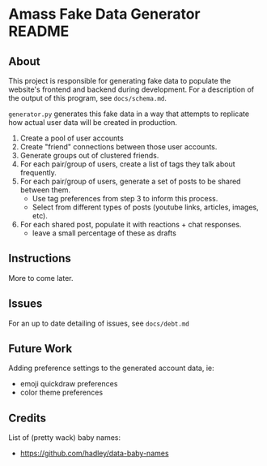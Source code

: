 # Amass Fake Data Generator README

## About
This project is responsible for generating fake data to populate the website's frontend and backend during development. For a description of the output of this program, see `docs/schema.md`.

`generator.py` generates this fake data in a way that attempts to replicate how actual user data will be created in production.
  1. Create a pool of user accounts
  2. Create "friend" connections between those user accounts.
  3. Generate groups out of clustered friends.
  3. For each pair/group of users, create a list of tags they talk about frequently.
  4. For each pair/group of users, generate a set of posts to be shared between them.
      - Use tag preferences from step 3 to inform this process.
      - Select from different types of posts (youtube links, articles, images, etc).
  5. For each shared post, populate it with reactions + chat responses.
      - leave a small percentage of these as drafts


## Instructions
More to come later.


## Issues
For an up to date detailing of issues, see `docs/debt.md`

## Future Work
Adding preference settings to the generated account data, ie:
  - emoji quickdraw preferences
  - color theme preferences

## Credits

List of (pretty wack) baby names:
 - https://github.com/hadley/data-baby-names
